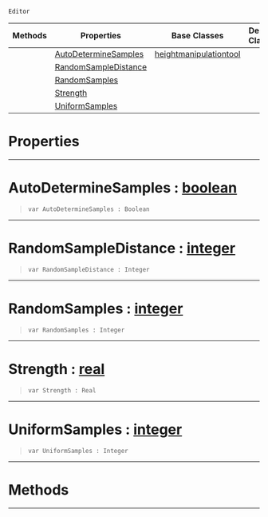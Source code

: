  `Editor`

|Methods|Properties|Base Classes|Derived Classes|
|---|---|---|---|
| |[ AutoDetermineSamples](https://plasmaengine.github.io/PlasmaDocs/Plasma1/C++/code_reference/class_reference/smoothsharpentool.markdown#autodeterminesamples-zer)|[heightmanipulationtool](https://plasmaengine.github.io/PlasmaDocs/Plasma1/C++/code_reference/class_reference/heightmanipulationtool.markdown)| |
| |[ RandomSampleDistance](https://plasmaengine.github.io/PlasmaDocs/Plasma1/C++/code_reference/class_reference/smoothsharpentool.markdown#randomsampledistance-zer)| | |
| |[ RandomSamples](https://plasmaengine.github.io/PlasmaDocs/Plasma1/C++/code_reference/class_reference/smoothsharpentool.markdown#randomsamples-plasma-engin)| | |
| |[ Strength](https://plasmaengine.github.io/PlasmaDocs/Plasma1/C++/code_reference/class_reference/smoothsharpentool.markdown#strength-plasma-engine-doc)| | |
| |[ UniformSamples](https://plasmaengine.github.io/PlasmaDocs/Plasma1/C++/code_reference/class_reference/smoothsharpentool.markdown#uniformsamples-plasma-engi)| | |


 #  Properties


---  
 #  AutoDetermineSamples : [boolean](https://plasmaengine.github.io/PlasmaDocs/Plasma1/C++/code_reference/lightning_base_types/boolean.markdown)

> 
> ``` lang=cpp, name=Lightning
> var AutoDetermineSamples : Boolean


---  
 #  RandomSampleDistance : [integer](https://plasmaengine.github.io/PlasmaDocs/Plasma1/C++/code_reference/lightning_base_types/integer.markdown)

> 
> ``` lang=cpp, name=Lightning
> var RandomSampleDistance : Integer


---  
 #  RandomSamples : [integer](https://plasmaengine.github.io/PlasmaDocs/Plasma1/C++/code_reference/lightning_base_types/integer.markdown)

> 
> ``` lang=cpp, name=Lightning
> var RandomSamples : Integer


---  
 #  Strength : [real](https://plasmaengine.github.io/PlasmaDocs/Plasma1/C++/code_reference/lightning_base_types/real.markdown)

> 
> ``` lang=cpp, name=Lightning
> var Strength : Real


---  
 #  UniformSamples : [integer](https://plasmaengine.github.io/PlasmaDocs/Plasma1/C++/code_reference/lightning_base_types/integer.markdown)

> 
> ``` lang=cpp, name=Lightning
> var UniformSamples : Integer


---  
 #  Methods


---  
 

 